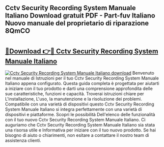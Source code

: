 ## Cctv Security Recording System Manuale Italiano Download gratuit PDF - Part-fuv Italiano Nuovo manuale del proprietario di riparazione 8QmCO

# <h2><a href="http://dfa9tk.blite.top/?on=Cctv+Security+Recording+System+Manuale+Italiano">🔗Download 👉🔴 Cctv Security Recording System Manuale Italiano</a></h2>

[![Cctv Security Recording System Manuale Italiano download](https://i.imgur.com/lujVjoI.png)](http://dfa9tk.blite.top/?on=Cctv+Security+Recording+System+Manuale+Italiano)
Benvenuto nel manuale di Istruzioni per il tuo Cctv Security Recording System Manuale Italiano appena configurato. Questa guida completa è progettata per aiutarti a iniziare con il tuo prodotto e darti una comprensione approfondita delle sue caratteristiche, funzioni e capacità. Troverai istruzioni chiare per L'installazione, L'uso, la manutenzione e la risoluzione dei problemi. Compatibile con una varietà di dispositivi questo Cctv Security Recording System Manuale Italiano si integra perfettamente con una varietà di dispositivi e piattaforme. Scopri le possibilità Dell'elenco delle funzionalità con il tuo nuovo Cctv Security Recording System Manuale Italiano. Ci auguriamo che Cctv Security Recording System Manuale Italiano sia stata una risorsa utile e Informativa per iniziare con il tuo nuovo prodotto. Se hai bisogno di aiuto o chiarimenti, non esitare a contattare il nostro team di assistenza clienti.

